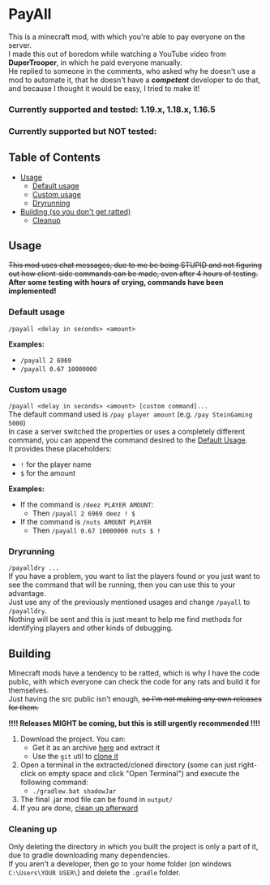 # PayAll
This is a minecraft mod, with which you're able to pay everyone on the server. <br>
I made this out of boredom while watching a YouTube video from **DuperTrooper**, in which he paid everyone manually. <br>
He replied to someone in the comments, who asked why he doesn't use a mod to automate it, that he doesn't have a ***competent*** developer to do that, and because I thought it would be easy, I tried to make it!
### Currently supported and tested: 1.19.x, 1.18.x, 1.16.5
### Currently supported but NOT tested: 
## Table of Contents

- [Usage](#usage)
  - [Default usage](#default-usage) 
  - [Custom usage](#custom-usage) 
  - [Dryrunning](#dryrunning) 
- [Building (so you don't get ratted)](#building)
  - [Cleanup](#cleaning-up)
## Usage
~~This mod uses chat messages, due to me be being STUPID and not figuring out how client-side commands can be made, even after 4 hours of testing.~~ <br>
**After some testing with hours of crying, commands have been implemented!**
### Default usage
``/payall <delay in seconds> <amount>`` <br>

**Examples:**
- ``/payall 2 6969``
- ``/payall 0.67 10000000``

### Custom usage
``/payall <delay in seconds> <amount> [custom command]...`` <br>
The default command used is ``/pay player amount`` (e.g. ``/pay SteinGaming 5000``) <br>
In case a server switched the properties or uses a completely different command, you can append the command desired to the [Default Usage](#default-usage). <br>
It provides these placeholders:
- ``!`` for the player name
- ``$`` for the amount

**Examples:**
- If the command is ``/deez PLAYER AMOUNT``:
  - Then ``/payall 2 6969 deez ! $``
- If the command is ``/nuts AMOUNT PLAYER``
  - Then ``/payall 0.67 10000000 nuts $ !``

### Dryrunning
``/payalldry ...`` <br>
If you have a problem, you want to list the players found or you just want to see the command that will be running, then you can use this to your advantage. <br>
Just use any of the previously mentioned usages and change ``/payall`` to ``/payalldry``. <br>
Nothing will be sent and this is just meant to help me find methods for identifying players and other kinds of debugging.

## Building
Minecraft mods have a tendency to be ratted, which is why I have the code public, with which everyone can check the code for any rats and build it for themselves. <br>
Just having the src public isn't enough, ~~so I'm not making any own releases for them.~~ <br>

**!!!! Releases MIGHT be coming, but this is still urgently recommended !!!!**

1. Download the project. You can:
    - Get it as an archive [here](https://github.com/SteinGaming/PayAll/archive/refs/heads/main.zip) and extract it
    - Use the ``git`` util to [clone it](https://github.com/git-guides/git-clone)
2. Open a terminal in the extracted/cloned directory (some can just right-click on empty space and click "Open Terminal") and execute the following command:
    - ```./gradlew.bat shadowJar```
3. The final .jar mod file can be found in `output/`
4. If you are done, [clean up afterward](#Cleaning-up)

### Cleaning up
Only deleting the directory in which you built the project is only a part of it, due to gradle downloading many dependencies. <br>
If you aren't a developer, then go to your home folder (on windows ``C:\Users\YOUR USER\``) and delete the ``.gradle`` folder. <br>
